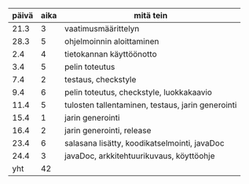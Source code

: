 päivä | aika | mitä tein
--- | --- | ---
21.3 | 3 | vaatimusmäärittelyn
28.3 | 5 | ohjelmoinnin aloittaminen
2.4 | 4 | tietokannan käyttöönotto
3.4 | 5 | pelin toteutus
7.4 | 2 | testaus, checkstyle
9.4 | 6 | pelin toteutus, checkstyle, luokkakaavio
11.4 | 5 | tulosten tallentaminen, testaus, jarin generointi
15.4 | 1 | jarin generointi
16.4 | 2 | jarin generointi, release
23.4 | 6 | salasana lisätty, koodikatselmointi, javaDoc
24.4 | 3 | javaDoc, arkkitehtuurikuvaus, köyttöohje
yht | 42 | 

